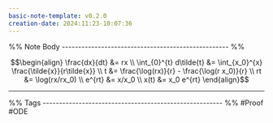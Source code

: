 ```yaml
---
basic-note-template: v0.2.0
creation-date: 2024:11:23-10:07:36
---
```


%% Note Body --------------------------------------------------- %%

$$\begin{align}
\frac{dx}{dt} &= rx
\\
\int_{0}^{t} d\tilde{t} &= \int_{x_0}^{x} \frac{\tilde{x}}{r\tilde{x}}
\\
t &= \frac{\log(rx)}{r} - \frac{\log(r x_0)}{r}
\\
rt &= \log(rx/rx_0)
\\
e^{rt} &= x/x_0
\\
x(t) &= x_0 e^{rt}
\end{align}$$




___

%% Tags ------------------------------------------------------- %%
#Proof
#ODE